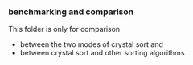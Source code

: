 ### benchmarking and comparison
This folder is only for comparison
-   between the two modes of crystal sort and
-   between crystal sort and other sorting algorithms